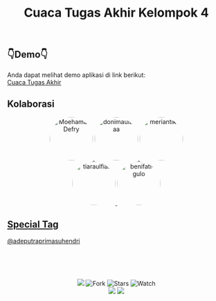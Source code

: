 <div align="center">
  <h1>Cuaca Tugas Akhir Kelompok 4</h1>
</div><br>

## 👇Demo👇

Anda dapat melihat demo aplikasi di link berikut:<br>
[Cuaca Tugas Akhir](https://cuacata.vercel.app/)


## Kolaborasi
<div align="center">
<a href="https://github.com/MoehamadDefry">
  <img src="https://github.com/MoehamadDefry.png" width="100" height="100" alt="MoehamadDefry" style="border-radius: 50%;">
</a>
<a href="https://github.com/donimaulanaa">
  <img src="https://github.com/donimaulanaa.png" width="100" height="100" alt="donimaulanaa" style="border-radius: 50%;">
</a>
<a href="https://github.com/meriantika">
  <img src="https://github.com/meriantika.png" width="100" height="100" alt="meriantika" style="border-radius: 50%;">
</a>
</div>
<div align="center">
<a href="https://github.com/tiaraulfiah">
  <img src="https://github.com/tiaraulfiah.png" width="100" height="100" alt="tiaraulfiah" style="border-radius: 50%;">
</a>
<a href="https://github.com/benifati-gulo">
  <img src="https://github.com/benifati-gulo.png" width="100" height="100" alt="benifati-gulo" style="border-radius: 50%;">
</div>


## Special Tag

[@adeputraprimasuhendri](https://github.com/adeputraprimasuhendri)

<br><br><br>
<div align="center">
  <img src="https://img.shields.io/badge/Maintenance-yes-green?style=for-the-badge">
  <img src="https://img.shields.io/github/forks/salsyns/cuacata?style=for-the-badge&color=orange" alt="Fork">
  <img src="https://img.shields.io/github/stars/salsyns/cuacata?style=for-the-badge&color=yellow" alt="Stars">
  <img src="https://img.shields.io/github/watchers/salsyns/cuacata?style=for-the-badge&color=green" alt="Watch">
</div>
<div align="center">
  <img src="https://img.shields.io/badge/VSCode-1.89.1-blue?logo=visual-studio-code&logoColor=white&style=for-the-badge">
  <img src="https://img.shields.io/badge/Windows-10-blue?logo=windows&logoColor=white&style=for-the-badge">
</div>
